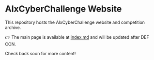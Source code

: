 
# AIxCyberChallenge Website

This repository hosts the AIxCyberChallenge website and competition archive.

👉 The main page is available at [index.md](./index.md) and will be updated after DEF CON.

Check back soon for more content!

